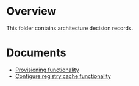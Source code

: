 # Overview

This folder contains architecture decision records.

# Documents

- [Provisioning functionality](./001-provisioning.md)
- [Configure registry cache functionality](./002-registry-cache.md)

